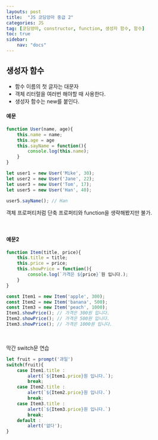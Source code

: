 ```yaml
---
layouts: post
title:  "JS 코딩앙마 중급 2"
categories: JS
tag: [코딩앙마, constructor, function, 생성자 함수, 함수]
toc: true
sidebar:
    nav: "docs"
---
```


## 생성자 함수

<ul>
<li>함수 이름의 첫 글자는 대문자</li>
<li>객체 리터럴을 여러번 해야할 때 사용한다.</li>
<li>생성자 함수는 new를 붙인다.</li>
</ul>

#### 예문

```js
function User(name, age){
    this.name = name;
    this.age = age
    this.sayName = function(){
        console.log(this.name);
    }
}

let user1 = new User('Mike', 30);
let user2 = new User('Jane', 22);
let user3 = new User('Tom', 17);
let user5 = new User('Han', 40);

user5.sayName(); // Han
```
객체 프로퍼티처럼 단축 프로퍼티와 function을 생략해봤지만 불가.

<br/>

#### 예문2

```js
function Item(title, price){
    this.title = title;
    this.price = price;
    this.showPrice = function(){
        console.log(`가격은 ${price}`원 입니다.);
    }
}

const Item1 = new Item('apple', 300);
const Item2 = new Item('banana', 500);
const Item3 = new Item('peach', 1000);
Item1.showPrice(); // 가격은 300원 입니다.
Item2.showPrice(); // 가격은 500원 입니다.
Item3.showPrice(); // 가격은 1000원 입니다.
```

<br/>

막간 switch문 연습
```js
let fruit = prompt('과일')
switch(fruit){
    case Item1.title :
        alert(`${Item1.price}원 입니다.`);
        break;
    case Item2.title :
        alert(`${Item2.price}원 입니다.`)
        break;
    case Item3.title :
        alert(`${Item3.price}원 입니다.`)
        break;
    default :
        alert('없다');
}
```